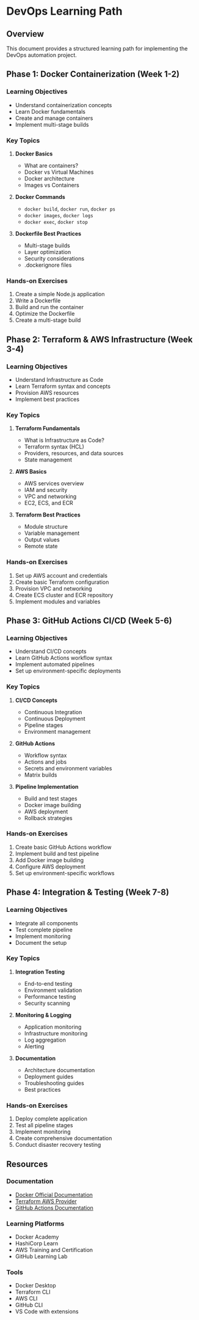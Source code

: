 # DevOps Learning Path

## Overview
This document provides a structured learning path for implementing the DevOps automation project.

## Phase 1: Docker Containerization (Week 1-2)

### Learning Objectives
- Understand containerization concepts
- Learn Docker fundamentals
- Create and manage containers
- Implement multi-stage builds

### Key Topics
1. **Docker Basics**
   - What are containers?
   - Docker vs Virtual Machines
   - Docker architecture
   - Images vs Containers

2. **Docker Commands**
   - `docker build`, `docker run`, `docker ps`
   - `docker images`, `docker logs`
   - `docker exec`, `docker stop`

3. **Dockerfile Best Practices**
   - Multi-stage builds
   - Layer optimization
   - Security considerations
   - .dockerignore files

### Hands-on Exercises
1. Create a simple Node.js application
2. Write a Dockerfile
3. Build and run the container
4. Optimize the Dockerfile
5. Create a multi-stage build

## Phase 2: Terraform & AWS Infrastructure (Week 3-4)

### Learning Objectives
- Understand Infrastructure as Code
- Learn Terraform syntax and concepts
- Provision AWS resources
- Implement best practices

### Key Topics
1. **Terraform Fundamentals**
   - What is Infrastructure as Code?
   - Terraform syntax (HCL)
   - Providers, resources, and data sources
   - State management

2. **AWS Basics**
   - AWS services overview
   - IAM and security
   - VPC and networking
   - EC2, ECS, and ECR

3. **Terraform Best Practices**
   - Module structure
   - Variable management
   - Output values
   - Remote state

### Hands-on Exercises
1. Set up AWS account and credentials
2. Create basic Terraform configuration
3. Provision VPC and networking
4. Create ECS cluster and ECR repository
5. Implement modules and variables

## Phase 3: GitHub Actions CI/CD (Week 5-6)

### Learning Objectives
- Understand CI/CD concepts
- Learn GitHub Actions workflow syntax
- Implement automated pipelines
- Set up environment-specific deployments

### Key Topics
1. **CI/CD Concepts**
   - Continuous Integration
   - Continuous Deployment
   - Pipeline stages
   - Environment management

2. **GitHub Actions**
   - Workflow syntax
   - Actions and jobs
   - Secrets and environment variables
   - Matrix builds

3. **Pipeline Implementation**
   - Build and test stages
   - Docker image building
   - AWS deployment
   - Rollback strategies

### Hands-on Exercises
1. Create basic GitHub Actions workflow
2. Implement build and test pipeline
3. Add Docker image building
4. Configure AWS deployment
5. Set up environment-specific workflows

## Phase 4: Integration & Testing (Week 7-8)

### Learning Objectives
- Integrate all components
- Test complete pipeline
- Implement monitoring
- Document the setup

### Key Topics
1. **Integration Testing**
   - End-to-end testing
   - Environment validation
   - Performance testing
   - Security scanning

2. **Monitoring & Logging**
   - Application monitoring
   - Infrastructure monitoring
   - Log aggregation
   - Alerting

3. **Documentation**
   - Architecture documentation
   - Deployment guides
   - Troubleshooting guides
   - Best practices

### Hands-on Exercises
1. Deploy complete application
2. Test all pipeline stages
3. Implement monitoring
4. Create comprehensive documentation
5. Conduct disaster recovery testing

## Resources

### Documentation
- [Docker Official Documentation](https://docs.docker.com/)
- [Terraform AWS Provider](https://registry.terraform.io/providers/hashicorp/aws/latest/docs)
- [GitHub Actions Documentation](https://docs.github.com/en/actions)

### Learning Platforms
- Docker Academy
- HashiCorp Learn
- AWS Training and Certification
- GitHub Learning Lab

### Tools
- Docker Desktop
- Terraform CLI
- AWS CLI
- GitHub CLI
- VS Code with extensions
